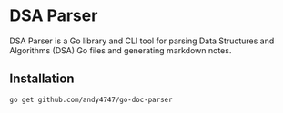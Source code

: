 # DSA Parser

DSA Parser is a Go library and CLI tool for parsing Data Structures and Algorithms (DSA) Go files and generating markdown notes.

## Installation

```bash
go get github.com/andy4747/go-doc-parser
```
